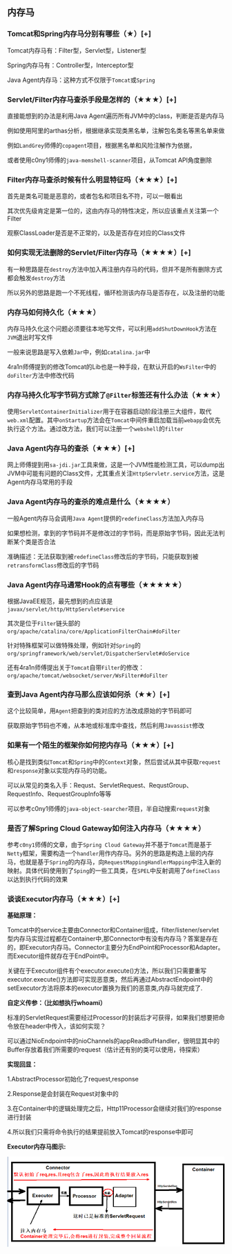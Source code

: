 ## 内存马

### Tomcat和Spring内存马分别有哪些（★）[+]

Tomcat内存马有：Filter型，Servlet型，Listener型

Spring内存马有：Controller型，Interceptor型

Java Agent内存马：这种方式不仅限于`Tomcat`或`Spring`



### Servlet/Filter内存马查杀手段是怎样的（★★★）[+]

直接能想到的办法是利用Java Agent遍历所有JVM中的class，判断是否是内存马

例如使用阿里的arthas分析，根据继承实现类黑名单，注解包名类名等黑名单来做

例如`LandGrey`师傅的`copagent`项目，根据黑名单和风险注解作为依据，

或者使用c0ny1师傅的`java-memshell-scanner`项目，从Tomcat API角度删除



### Filter内存马查杀时候有什么明显特征吗（★★★）[+]

首先是类名可能是恶意的，或者包名和项目名不符，可以一眼看出

其次优先级肯定是第一位的，这由内存马的特性决定，所以应该重点关注第一个Filter

观察ClassLoader是否是不正常的，以及是否存在对应的Class文件



### 如何实现无法删除的Servlet/Filter内存马（★★★★）[+]

有一种思路是在`destroy`方法中加入再注册内存马的代码，但并不是所有删除方式都会触发`destroy`方法

所以另外的思路是跑一个不死线程，循环检测该内存马是否存在，以及注册的功能



### 内存马如何持久化（★★★）

内存马持久化这个问题必须要往本地写文件，可以利用`addShutDownHook`方法在`JVM`退出时写文件

一般来说思路是写入依赖`Jar`中，例如`catalina.jar`中

4ra1n师傅提到的修改Tomcat的Lib也是一种手段，在默认开启的`WsFilter`中的`doFilter`方法中修改代码



### 内存马持久化写字节码方式除了`@Filter`标签还有什么办法（★★★）

使用`ServletContainerInitializer`用于在容器启动阶段注册三大组件，取代`web.xml`配置。其中`onStartup`方法会在`Tomcat`中间件重启加载当前`webapp`会优先执行这个方法。通过改方法，我们可以注册一个`webshell`的`filter`



### Java Agent内存马的查杀（★★★）[+]

网上师傅提到用`sa-jdi.jar`工具来做，这是一个JVM性能检测工具，可以dump出JVM中可能有问题的Class文件，尤其重点关注`HttpServletr.service`方法，这是Agent内存马常用的手段



### Java Agent内存马的查杀的难点是什么（★★★★）

一般Agent内存马会调用`Java Agent`提供的`redefineClass`方法加入内存马

如果想检测，拿到的字节码并不是修改过的字节码，而是原始字节码，因此无法判断某个类是否合法

准确描述：无法获取到被`redefineClass`修改后的字节码，只能获取到被`retransformClass`修改后的字节码


### Java Agent内存马通常Hook的点有哪些（★★★★★）

根据JavaEE规范，最先想到的点应该是`javax/servlet/http/HttpServlet#service`

其次是位于`Filter`链头部的`org/apache/catalina/core/ApplicationFilterChain#doFilter`

针对特殊框架可以做特殊处理，例如针对`Spring`的`org/springframework/web/servlet/DispatcherServlet#doService`

还有4ra1n师傅提出关于`Tomcat`自带`Filter`的修改：`org/apache/tomcat/websocket/server/WsFilter#doFilter`



### 查到Java Agent内存马那么应该如何杀（★★）[+]

这个比较简单，用`Agent`把查到的类对应的方法改成原始的字节码即可

获取原始字节码也不难，从本地或标准库中查找，然后利用`Javassist`修改



### 如果有一个陌生的框架你如何挖内存马（★★★）[+]

核心是找到类似`Tomcat`和`Spring`中的`Context`对象，然后尝试从其中获取`request`和`response`对象以实现内存马的功能。

可以从常见的类名入手：Requst、ServletRequest、RequstGroup、RequestInfo、RequestGroupInfo等等

可以参考c0ny1师傅的`java-object-searcher`项目，半自动搜索`request`对象



### 是否了解Spring Cloud Gateway如何注入内存马（★★★★）

参考`c0ny1`师傅的文章，由于`Spring Cloud Gateway`并不基于`Tomcat`而是基于`Netty`框架，需要构造一个`handler`用作内存马。另外的思路是构造上层的内存马，也就是基于`Spring`的内存马，向`RequestMappingHandlerMapping`中注入新的映射。具体代码使用到了`Sping`的一些工具类，在`SPEL`中反射调用了`defineClass`以达到执行代码的效果



### 谈谈Executor内存马（★★★）[+]

**基础原理：**

Tomcat中的service主要由Connector和Container组成，filter/listener/servlet型内存马实现过程都在Container中,那Connector中有没有内存马？答案是存在的，即Executor内存马。Connector主要分为EndPoint和Processor和Adapter。而Executor组件就存在于EndPoint中。

关键在于Executor组件有个executor.execute()方法，所以我们只需要重写executor.execute()方法即可实现恶意类，然后再通过AbstractEndpoint中的setExecutor⽅法将原本的executor置换为我们的恶意类,内存马就完成了.

**自定义传参：（比如想执行whoami）**

标准的ServletRequest需要经过Processor的封装后才可获得，如果我们想要把命令放在header中传入，该如何实现？

可以通过NioEndpoint中的nioChannels的appReadBufHandler，很明显其中的Buffer存放着我们所需要的request（估计还有别的类可以使用，待探索）

**实现回显：**

1.AbstractProcessor初始化了request,response

2.Response是会封装在Request对象中的

3.在Container中的逻辑处理完之后，Http11Processor会继续对我们的response进⾏封装

4.所以我们只需将命令执⾏的结果提前放⼊Tomcat的response中即可

**Executor内存马图示:**

![](Pic/Executor内存马图示.png)